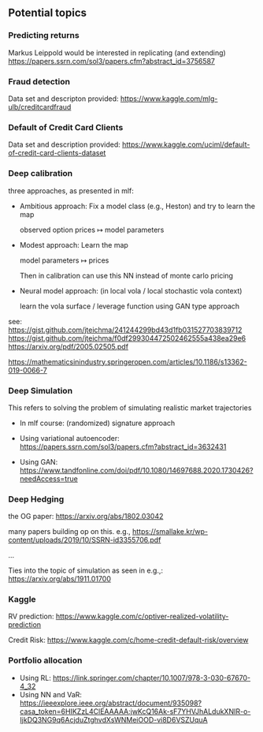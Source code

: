 ## Potential topics

### Predicting returns

Markus Leippold would be interested in replicating (and extending) https://papers.ssrn.com/sol3/papers.cfm?abstract_id=3756587

### Fraud detection

Data set and descripton provided: https://www.kaggle.com/mlg-ulb/creditcardfraud

### Default of Credit Card Clients
Data set and description provided: https://www.kaggle.com/uciml/default-of-credit-card-clients-dataset


### Deep calibration
three approaches, as presented in mlf:
- Ambitious approach: Fix a model class 
(e.g., Heston) and try to learn the map

     observed option prices $\mapsto$ model
  parameters

- Modest approach: Learn the map

    model parameters $\mapsto$ prices
    
    Then in calibration can use this NN
    instead of monte carlo pricing

- Neural model approach: (in local vola / 
local stochastic vola context)

    learn the vola surface / leverage function 
    using GAN type approach

see:
    https://gist.github.com/jteichma/241244299bd43d1fb031527703839712
    https://gist.github.com/jteichma/f0df299304472502462555a438ea29e6
    https://arxiv.org/pdf/2005.02505.pdf

https://mathematicsinindustry.springeropen.com/articles/10.1186/s13362-019-0066-7

### Deep Simulation

This refers to solving the problem of
simulating realistic market trajectories

- In mlf course: (randomized) signature 
approach

- Using variational autoencoder: https://papers.ssrn.com/sol3/papers.cfm?abstract_id=3632431

- Using GAN: https://www.tandfonline.com/doi/pdf/10.1080/14697688.2020.1730426?needAccess=true

### Deep Hedging

the OG paper: https://arxiv.org/abs/1802.03042

many papers building op on this. e.g.,
https://smallake.kr/wp-content/uploads/2019/10/SSRN-id3355706.pdf

...

Ties into the topic of simulation
as seen in e.g.,: https://arxiv.org/abs/1911.01700

### Kaggle

RV prediction: https://www.kaggle.com/c/optiver-realized-volatility-prediction

Credit Risk: https://www.kaggle.com/c/home-credit-default-risk/overview

### Portfolio allocation 
- Using RL: https://link.springer.com/chapter/10.1007/978-3-030-67670-4_32
- Using NN and VaR: https://ieeexplore.ieee.org/abstract/document/935098?casa_token=6HIKZzL4ClEAAAAA:jwKcQ16Ak-sF7YHVJhALdukXNIR-o-IjkDQ3NG9q6AcjduZtghvdXsWNMeiOOD-vi8D6VSZUquA
